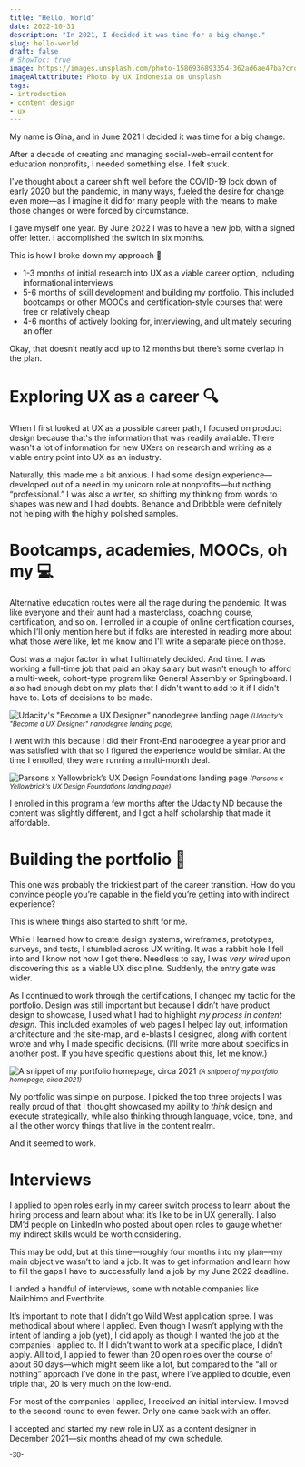 ```yaml
---
title: "Hello, World"
date: 2022-10-31
description: "In 2021, I decided it was time for a big change."
slug: hello-world
draft: false
# ShowToc: true
image: https://images.unsplash.com/photo-1586936893354-362ad6ae47ba?crop=entropy&cs=tinysrgb&fit=max&fm=jpg&ixid=M3wzMDAzMzh8MHwxfHNlYXJjaHwzfHx1c2VyJTIwZXhwZXJpZW5jZXxlbnwwfHx8fDE2OTU1ODg5OTl8MA&ixlib=rb-4.0.3&q=80&w=1080
imageAltAttribute: Photo by UX Indonesia on Unsplash
tags:
- introduction
- content design
- ux
---
```


My name is Gina, and in June 2021 I decided it was time for a big change.

After a decade of creating and managing social-web-email content for education nonprofits, I needed something else. I felt stuck.

I've thought about a career shift well before the COVID-19 lock down of early 2020 but the pandemic, in many ways, fueled the desire for change even more—as I imagine it did for many people with the means to make those changes or were forced by circumstance.

I gave myself one year. By June 2022 I was to have a new job, with a signed offer letter. I accomplished the switch in six months.

This is how I broke down my approach 📅

- 1-3 months of initial research into UX as a viable career option, including informational interviews
- 5-6 months of skill development and building my portfolio. This included bootcamps or other MOOCs and certification-style courses that were free or relatively cheap
- 4-6 months of actively looking for, interviewing, and ultimately securing an offer

Okay, that doesn’t neatly add up to 12 months but there’s some overlap in the plan.

# Exploring UX as a career 🔍

When I first looked at UX as a possible career path, I focused on product design because that's the information that was readily available. There wasn't a lot of information for new UXers on research and writing as a viable entry point into UX as an industry.

Naturally, this made me a bit anxious. I had some design experience—developed out of a need in my unicorn role at nonprofits—but nothing “professional.” I was also a writer, so shifting my thinking from words to shapes was new and I had doubts. Behance and Dribbble were definitely not helping with the highly polished samples.

# Bootcamps, academies, MOOCs, oh my 💻

Alternative education routes were all the rage during the pandemic. It was like everyone and their aunt had a masterclass, coaching course, certification, and so on. I enrolled in a couple of online certification courses, which I’ll only mention here but if folks are interested in reading more about what those were like, let me know and I'll write a separate piece on those.

Cost was a major factor in what I ultimately decided. And time. I was working a full-time job that paid an okay salary but wasn't enough to afford a multi-week, cohort-type program like General Assembly or Springboard. I also had enough debt on my plate that I didn't want to add to it if I didn't have to. Lots of decisions to be made.

![Udacity's "Become a UX Designer" nanodegree landing page](https://photos.smugmug.com/photos/i-qPK5mpb/0/CfJgXSQhkTJtfqLHqJN7Jkn9xGBpqx27JNQx755vB/X3/i-qPK5mpb-X3.jpg)
<small>_(Udacity's "Become a UX Designer" nanodegree landing page)_</small>

I went with this because I did their Front-End nanodegree a year prior and was satisfied with that so I figured the experience would be similar. At the time I enrolled, they were running a multi-month deal.

![Parsons x Yellowbrick’s UX Design Foundations landing page](https://photos.smugmug.com/photos/i-dzhPKpj/0/DBwXpqGSmvfMk3X8Kb8HdFtk2VQKNrtkpbxZsbBw6/X3/i-dzhPKpj-X3.jpg)
<small>_(Parsons x Yellowbrick’s UX Design Foundations landing page)_</small>

I enrolled in this program a few months after the Udacity ND because the content was slightly different, and I got a half scholarship that made it affordable.

# Building the portfolio 🚧

This one was probably the trickiest part of the career transition. How do you convince people you’re capable in the field you’re getting into with indirect experience?

This is where things also started to shift for me.

While I learned how to create design systems, wireframes, prototypes, surveys, and tests, I stumbled across UX writing. It was a rabbit hole I fell into and I know not how I got there. Needless to say, I was _very wired_ upon discovering this as a viable UX discipline. Suddenly, the entry gate was wider.

As I continued to work through the certifications, I changed my tactic for the portfolio. Design was still important but because I didn’t have product design to showcase, I used what I had to highlight _my process in content design_. This included examples of web pages I helped lay out, information architecture and the site-map, and e-blasts I designed, along with content I wrote and why I made specific decisions. (I’ll write more about specifics in another post. If you have specific questions about this, let me know.)

![A snippet of my portfolio homepage, circa 2021](https://photos.smugmug.com/photos/i-GsjHqFM/0/CdcHxTbzxVkcdLKHDNK32Kcc9bSbrJRBdpgb4677Z/O/i-GsjHqFM.jpg)
<small>_(A snippet of my portfolio homepage, circa 2021)_</small>

My portfolio was simple on purpose. I picked the top three projects I was really proud of that I thought showcased my ability to _think_ design and execute strategically, while also thinking through language, voice, tone, and all the other wordy things that live in the content realm.

And it seemed to work.

# Interviews

I applied to open roles early in my career switch process to learn about the hiring process and learn about what it’s like to be in UX generally. I also DM’d people on LinkedIn who posted about open roles to gauge whether my indirect skills would be worth considering.

This may be odd, but at this time—roughly four months into my plan—my main objective wasn’t to land a job. It was to get information and learn how to fill the gaps I have to successfully land a job by my June 2022 deadline.

I landed a handful of interviews, some with notable companies like Mailchimp and Eventbrite.

It’s important to note that I didn’t go Wild West application spree. I was methodical about where I applied. Even though I wasn’t applying with the intent of landing a job (yet), I did apply as though I wanted the job at the companies I applied to. If I didn’t want to work at a specific place, I didn’t apply. All told, I applied to fewer than 20 open roles over the course of about 60 days—which might seem like a lot, but compared to the “all or nothing” approach I’ve done in the past, where I’ve applied to double, even triple that, 20 is very much on the low-end.

For most of the companies I applied, I received an initial interview. I moved to the second round to even fewer. Only one came back with an offer.

I accepted and started my new role in UX as a content designer in December 2021—six months ahead of my own schedule.

<small>-30-</small>